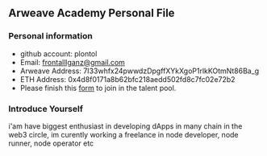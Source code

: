 ## Arweave Academy Personal File

### Personal information

- github account: plontol 
- Email: frontalllganz@gmail.com
- Arweave Address: 7I33whfx24pwwdzDpgffXYkXgoP1rlkKOtmNt86Ba_g
- ETH Address: 0x4d8f0171a8b62bfc218aedd502fd8c7fc02e72b2
- Please finish this [form](https://docs.google.com/forms/d/e/1FAIpQLSfWA5fIIcBgmRppm3jNz5vmf9Mai_QMVil-2pO4r7YKn_Zhtw/viewform?usp=sf_link) to join in the talent pool.

### Introduce Yourself
 i'am have biggest enthusiast in developing dApps in many chain in the web3 circle, im curently working a freelance in node developer, node runner, node operator etc
